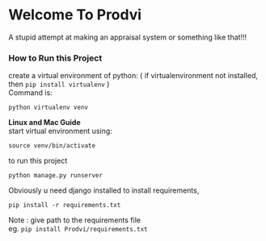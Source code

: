 # Welcome To Prodvi #
A stupid attempt at making an appraisal system or something like that!!!

### **How to Run this Project** ###

create a virtual environment of python:
( if virtualenvironment not installed, then ```pip install virtualenv``` )<br/>
Command is:
```
python virtualenv venv
```

**Linux and Mac Guide** <br/>
start virtual environment using:
```
source venv/bin/activate
```

to run this project
```
python manage.py runserver
```

Obviously u need django installed 
to install requirements,
```
pip install -r requirements.txt 
```
Note : give path to the requirements file <br/>
eg. ``` pip install Prodvi/requirements.txt ```